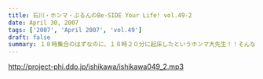 ```yaml
---
title: 石川・ホンマ・ぶるんのBe-SIDE Your Life! vol.49-2
date: April 30, 2007
tags: ['2007', 'April 2007', 'vol.49']
draft: false
summary: １８時集合のはずなのに、１８時２０分に起床したというホンマ大先生！！そんなホンマさんはギターを担ぎながらの登場！そして、収録終了後はそそくさと、スタジオをあとに・・・筆を走らせながらも、バンドマンとしてのギターさばきも忘れないところがミステリアス。「貸しスタジオ」にでも行ったのでしょうか・・・NAMAE
---
```


http://project-phi.ddo.jp/ishikawa/ishikawa049_2.mp3